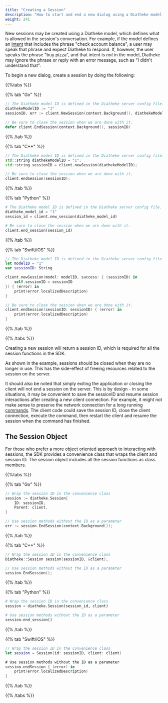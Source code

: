 ```yaml
---
title: "Creating a Session"
description: "How to start and end a new dialog using a Diatheke model to create a session."
weight: 241
---
```


New sessions may be created using a Diatheke model, which defines what
is allowed in the session's conversation. For example, if the model
defines an [intent](../../../glossary#intent) that includes the phrase
"check account balance", a user may speak that phrase and expect
Diatheke to respond. If, however, the user speaks the phrase "buy pizza",
and that intent is *not* in the model, Diatheke may ignore the phrase or
reply with an error message, such as "I didn't understand that".

To begin a new dialog, create a session by doing the following:

{{%tabs %}}

{{% tab "Go" %}}
```go
// The Diatheke model ID is defined in the Diatheke server config file.
diathekeModelID := "1"
sessionID, err := client.NewSession(context.Background(), diathekeModelID)

// Be sure to close the session when we are done with it.
defer client.EndSession(context.Background(), sessionID)
```
{{% /tab %}}

{{% tab "C++" %}}
```c++
// The Diatheke model ID is defined in the Diatheke server config file.
std::string diathekeModelID = "1";
std::string sessionID = client.newSession(diathekeModelID);

// Be sure to close the session when we are done with it.
client.endSession(sessionID);
```
{{% /tab %}}

{{% tab "Python" %}}
``` python
# The Diatheke model ID is defined in the Diatheke server config file.
diatheke_model_id = "1"
session_id = client.new_session(diatheke_model_id)

# Be sure to close the session when we are done with it.
client.end_session(session_id)
```
{{% /tab %}}

{{% tab "Swift/iOS" %}}
```swift
// The Diatheke model ID is defined in the Diatheke server config file.
let modelID = "1"
var sessionID: String

client.newSession(model: modelID, success: { (sessionID) in
    self.sessionID = sessionID
}) { (error) in
    print(error.localizedDescription)
}

// Be sure to close the session when we are done with it.
client.endSession(sessionID: sessionID) { (error) in
    print(error.localizedDescription)
}
```
{{% /tab %}}

{{% /tabs %}}

Creating a new session will return a session ID, which is required for all
the session functions in the SDK.

As shown in the example, sessions should be closed when they are no longer
in use. This has the side-effect of freeing resources related to the session
on the server.

It should also be noted that simply exiting the application or closing
the client will not end a session on the server. This is by design - in
some situations, it may be convenient to save the sessionID and resume
session interactions after creating a new client connection. For example,
it might not make sense to preserve the network connection for a long
running [commands](../../../glossary#command). The client code could save
the session ID, close the client connection, execute the command, then
restart the client and resume the session when the command has finished.


## The Session Object
For those who prefer a more object oriented approach to interacting with
sessions, the SDK provides a convenience class that wraps the client and
session ID. The session object includes all the session functions as class
members.

{{%tabs %}}

{{% tab "Go" %}}
``` go
// Wrap the session ID in the convenience class
session := diatheke.Session{
    ID: sessionID,
    Parent: client,
}

// Use session methods without the ID as a parameter
err := session.EndSession(context.Background());
```
{{% /tab %}}

{{% tab "C++" %}}
``` c++
// Wrap the session ID in the convenience class
Diatheke::Session session(sessionID, &client);

// Use session methods without the ID as a parameter
session.EndSession();
```
{{% /tab %}}

{{% tab "Python" %}}
``` python
# Wrap the session ID in the convenience class
session = diatheke.Session(session_id, client)

# Use session methods without the ID as a parameter
session.end_session()
```
{{% /tab %}}

{{% tab "Swift/iOS" %}}
```swift
// Wrap the session ID in the convenience class
let session = Session(id: sessionID, client: client)

# Use session methods without the ID as a parameter
session.endSession { (error) in
    print(error.localizedDescription)
}
```
{{% /tab %}}

{{% /tabs %}}
